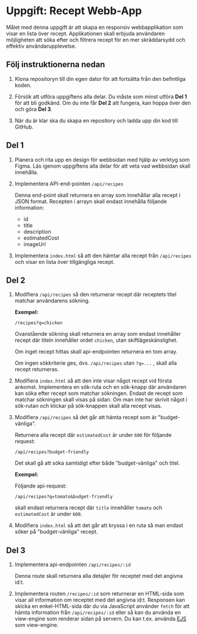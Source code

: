 # Uppgift: Recept Webb-App

Målet med denna uppgift är att skapa en responsiv webbapplikation som visar en lista över recept. Applikationen skall erbjuda användaren möjligheten att söka efter och filtrera recept för en mer skräddarsydd och effektiv användarupplevelse.

## Följ instruktionerna nedan

1. Klona repositoryn till din egen dator för att fortsätta från den befintliga koden.

2. Försök att utföra uppgiftens alla delar. Du måste som minst utföra **Del 1** för att bli godkänd. Om du inte får **Del 2** att fungera, kan hoppa över den och göra **Del 3**. 

3. När du är klar ska du skapa en repository och ladda upp din kod till GitHub.

## **Del 1**

1. Planera och rita upp en design för webbsidan med hjälp av verktyg som Figma. Läs igenom uppgiftens alla delar för att veta vad webbsidan skall innehålla.

2. Implementera API-end-pointen `/api/recipes`

   Denna end-point skall returnera en array som innehållar alla recept i JSON format. Recepten i arrayn skall endast innehålla följande information:

   - id
   - title
   - description
   - estimatedCost
   - imageUrl

3. Implementera `index.html` så att den hämtar alla recept från `/api/recipes` och visar en lista över tillgängliga recept.

## **Del 2**

1. Modifiera `/api/recipes` så den returnerar recept där receptets titel matchar användarens sökning.
   
   **Exempel:**
   
   ```
   /recipes?q=chicken
   ```

   Ovanstående sökning skall returnera en array som endast innehåller recept där titeln innehåller ordet `chicken`, utan skiftlägeskänslighet.

   Om inget recept hittas skall api-endpointen returnera en tom array.

   Om ingen sökkriterie ges, dvs. `/api/recipes` utan `?q=...` , skall alla recept returneras.

2. Modifiera `index.html` så att den inte visar något recept vid första ankomst. Implementera en sök-ruta och en sök-knapp där användaren kan söka efter recept som matchar sökningen. Endast de recept som matchar sökningen skall visas på sidan. Om man inte har skrivit något i sök-rutan och klickar på sök-knappen skall alla recept visas.

3. Modifiera `/api/recipes` så det går att hämta recept som är "budget-vänliga".
   
   Returnera alla recept där `estimatedCost` är under `600` för följande request:

   ```
   /api/recipes?budget-friendly
   ```

   Det skall gå att söka samtidigt efter både "budget-vänliga" och titel.
   
   **Exempel:**
   
   Följande api-request:
   
   ```
   /api/recipes?q=tomato&budget-friendly
   ```

   skall endast returnera recept där `title` innehåller `tomato` och `estimatedCost` är under `600`.

4. Modifiera `index.html` så att det går att kryssa i en ruta så man endast söker på "budget-vänliga" recept.

## **Del 3**

1. Implementera api-endpointen `/api/recipes/:id`
   
   Denna route skall returnera alla detajler för receptet med det angivna id:t. 

2. Implementera routen `/recipes/:id` som returnerar en HTML-sida som visar all information om receptet med det angivna id:t. Responsen kan skicka en enkel-HTML-sida där du via JavaScript använder `fetch` för att hämta information från `/api/recipes/:id` eller så kan du använda en view-engine som renderar sidan på servern. Du kan t.ex. använda [EJS](https://ejs.co/) som view-engine.

